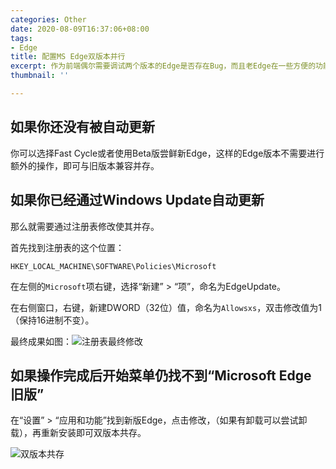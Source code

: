 ```yaml
---
categories: Other
date: 2020-08-09T16:37:06+08:00
tags:
- Edge
title: 配置MS Edge双版本并行
excerpt: 作为前端偶尔需要调试两个版本的Edge是否存在Bug，而且老Edge在一些方便的功能，比如PDF预览，新Edge还是不如的，因此本文主要介绍如何配置双版本共存。
thumbnail: ''

---
```

## 如果你还没有被自动更新

你可以选择Fast Cycle或者使用Beta版尝鲜新Edge，这样的Edge版本不需要进行额外的操作，即可与旧版本兼容并存。

## 如果你已经通过Windows Update自动更新

那么就需要通过注册表修改使其并存。

首先找到注册表的这个位置：

`HKEY_LOCAL_MACHINE\SOFTWARE\Policies\Microsoft`

在左侧的`Microsoft`项右键，选择“新建” > “项”，命名为EdgeUpdate。

在右侧窗口，右键，新建DWORD（32位）值，命名为`Allowsxs`，双击修改值为1（保持16进制不变）。

最终成果如图：![注册表最终修改](https://disk.arcto.xyz/g/h9z3b6cvwm/dual-edge-reg.png?t=HfLa9e)

## 如果操作完成后开始菜单仍找不到“Microsoft Edge 旧版”

在“设置” > “应用和功能”找到新版Edge，点击修改，（如果有卸载可以尝试卸载），再重新安装即可双版本共存。

![双版本共存](https://disk.arcto.xyz/g/h9z3b6cvwm/dual-edge-final.png?t=_0o9X2)